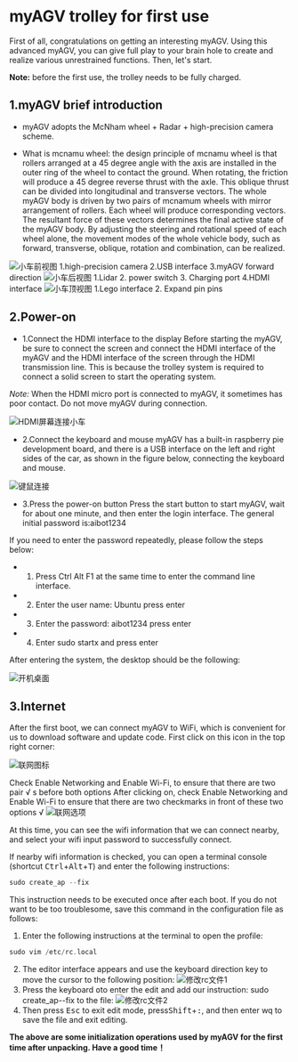 # myAGV trolley for first use
First of all, congratulations on getting an interesting myAGV.
Using this advanced myAGV, you can give full play to your brain hole to create and realize various unrestrained functions.
Then, let's start.

**Note:** before the first use, the trolley needs to be fully charged.


## 1.myAGV brief introduction

* myAGV adopts the McNham wheel + Radar + high-precision camera scheme.

* What is mcnamu wheel: the design principle of mcnamu wheel is that rollers arranged at a 45 degree angle with the axis are installed in the outer ring of the wheel to contact the ground. When rotating, the friction will produce a 45 degree reverse thrust with the axle. This oblique thrust can be divided into longitudinal and transverse vectors. The whole myAGV body is driven by two pairs of mcnamum wheels with mirror arrangement of rollers. Each wheel will produce corresponding vectors. The resultant force of these vectors determines the final active state of the myAGV body. By adjusting the steering and rotational speed of each wheel alone, the movement modes of the whole vehicle body, such as forward, transverse, oblique, rotation and combination, can be realized.

![小车前视图](../image/小车初次使用/小车前视图.png)
1.high-precision camera 2.USB interface 3.myAGV forward direction
![小车后视图](../image/小车初次使用/小车后视图.png)
1.Lidar 2. power switch 3. Charging port 4.HDMI interface
![小车顶视图](../image/小车初次使用/小车顶视图.png)
1.Lego interface 2. Expand pin pins


## 2.Power-on 
* 1.Connect the HDMI interface to the display
Before starting the myAGV, be sure to connect the screen and connect the HDMI interface of the myAGV and the HDMI interface of the screen through the HDMI transmission line. This is because the trolley system is required to connect a solid screen to start the operating system.

*Note:* When the HDMI micro port is connected to myAGV, it sometimes has poor contact. Do not move myAGV during connection.

![HDMI屏幕连接小车](../image/小车初次使用/hdmi连接.png)

* 2.Connect the keyboard and mouse
myAGV has a built-in raspberry pie development board, and there is a USB interface on the left and right sides of the car, as shown in the figure below, connecting the keyboard and mouse.

![键鼠连接](../image/小车初次使用/键鼠连接.png)

* 3.Press the power-on button
Press the start button to start myAGV, wait for about one minute, and then enter the login interface. The general initial password is:aibot1234

If you need to enter the password repeatedly, please follow the steps below:

* 1. Press Ctrl Alt F1 at the same time to enter the command line interface.

* 2. Enter the user name: Ubuntu press enter

* 3. Enter the password: aibot1234 press enter

* 4. Enter sudo startx and press enter

After entering the system, the desktop should be the following:

![开机桌面](../image/小车初次使用/开机桌面.png)

## 3.Internet

After the first boot, we can connect myAGV to WiFi, which is convenient for us to download software and update code.
First click on this icon in the top right corner:

![联网图标](../image/小车初次使用/联网图标.png)

Check Enable Networking and Enable Wi-Fi, to ensure that there are two pair √ s before both options
After clicking on, check Enable Networking and Enable Wi-Fi to ensure that there are two checkmarks in front of these two options √
![联网选项](../image/小车初次使用/联网选项.png)

At this time, you can see the wifi information that we can connect nearby, and select your wifi input password to successfully connect.

If nearby wifi information is checked, you can open a terminal console (shortcut <kbd>Ctrl</kbd>+<kbd>Alt</kbd>+<kbd>T</kbd>) and enter the following instructions:

```c
sudo create_ap --fix
```
This instruction needs to be executed once after each boot. If you do not want to be too troublesome, save this command in the configuration file as follows:
1. Enter the following instructions at the terminal to open the profile:
```c
sudo vim /etc/rc.local 
```
2. The editor interface appears and use the keyboard direction key to move the cursor to the following position:
![修改rc文件1](../image/小车初次使用/修改rc1.png)
3. Press the keyboard <kbd>o</kbd>to enter the edit and add our instruction: sudo create_ap--fix to the file:
![修改rc文件2](../image/小车初次使用/修改rc2.png)
4. Then press <kbd>Esc</kbd> to exit edit mode, press<kbd>Shift</kbd>+<kbd>:</kbd>, and then enter wq to save the file and exit editing.

**The above are some initialization operations used by myAGV for the first time after unpacking. Have a good time！**
